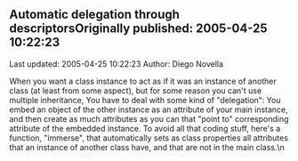 ## Automatic delegation through descriptorsOriginally published: 2005-04-25 10:22:23 
Last updated: 2005-04-25 10:22:23 
Author: Diego Novella 
 
When you want a class instance to act as if it was an instance of another class (at least from some aspect), but for some reason you can't use multiple inheritance, You have to deal with some kind of "delegation": You embed an object of the other instance as an attribute of your main instance, and then create as much attributes as you can that "point to" corresponding attribute of the embedded instance. To avoid all that coding stuff, here's a function, "immerse", that automatically sets as class properties all attributes that an instance of another class have, and that are not in the main class.\n